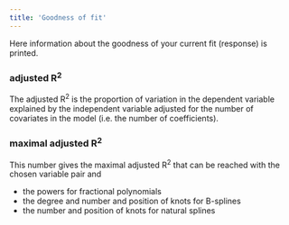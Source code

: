 ```yaml
---
title: 'Goodness of fit'
---
```


Here information about the goodness of your current fit (response) is printed.

### adjusted R<sup>2</sup> 

The adjusted R<sup>2</sup> is the proportion of variation in the dependent variable explained by the independent variable adjusted for the number of covariates in the model (i.e. the number of coefficients).

### maximal adjusted R<sup>2</sup> 

This number gives the maximal adjusted R<sup>2</sup> that can be reached with the chosen variable pair and 

* the powers for fractional polynomials 
* the degree and number and position of knots for B-splines
* the number and position of knots for natural splines